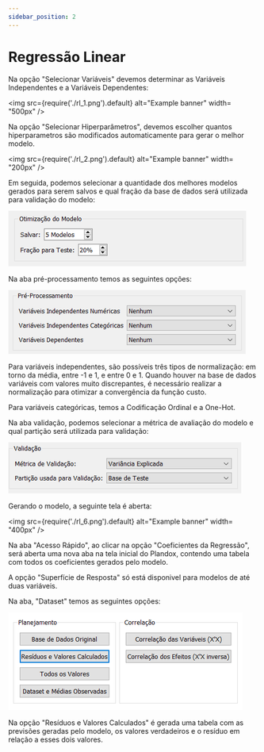 ```yaml
---
sidebar_position: 2
---
```


# Regressão Linear

Na opção "Selecionar Variáveis" devemos determinar as Variáveis Independentes e a Variáveis Dependentes:

<img
  src={require('./rl_1.png').default}
  alt="Example banner"
  width= "500px"
/>

Na opção "Selecionar Hiperparâmetros", devemos escolher quantos hiperparametros são modificados automaticamente para gerar o melhor modelo.

<img
  src={require('./rl_2.png').default}
  alt="Example banner"
  width= "200px"
/>

Em seguida, podemos selecionar a quantidade dos melhores modelos gerados para serem salvos e qual fração da base de dados será utilizada para validação do modelo:

![Regressao Linear](./rl_3.png)

Na aba pré-processamento temos as seguintes opções:

![Regressao Linear](./rl_4.png)

Para variáveis independentes, são possíveis três tipos de normalização: em torno da média, entre -1 e 1, e entre 0 e 1. Quando houver na base de dados variáveis com valores muito discrepantes, é necessário realizar a normalização para otimizar a convergência da função custo.

Para variáveis categóricas, temos a Codificação Ordinal e a One-Hot.

Na aba validação, podemos selecionar a métrica de avaliação do modelo e qual partição será utilizada para validação:

![Regressao Linear](./rl_5.png)

Gerando o modelo, a seguinte tela é aberta:

<img
  src={require('./rl_6.png').default}
  alt="Example banner"
  width= "400px"
/>

Na aba "Acesso Rápido", ao clicar na opção "Coeficientes da Regressão", será aberta uma nova aba na tela inicial do Plandox, contendo uma tabela com todos os coeficientes gerados pelo modelo.

A opção "Superfície de Resposta" só está disponivel para modelos de até duas variáveis.

Na aba, "Dataset" temos as seguintes opções:

![Regressao Linear](./rl_7.png)

Na opção "Resíduos e Valores Calculados" é gerada uma tabela com as previsões geradas pelo modelo, os valores verdadeiros e o resíduo em relação a esses dois valores.